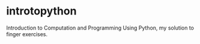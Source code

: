 # introtopython
Introduction to Computation and Programming Using Python, my solution to finger exercises.
